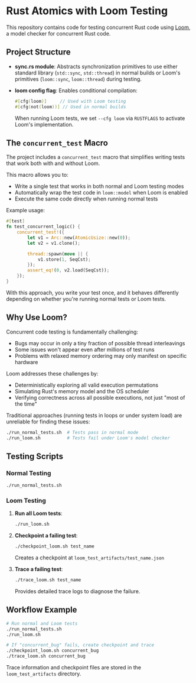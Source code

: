 # Rust Atomics with Loom Testing

This repository contains code for testing concurrent Rust code using [Loom](https://github.com/tokio-rs/loom), a model checker for concurrent Rust code.

## Project Structure

- **sync.rs module**: Abstracts synchronization primitives to use either standard library (`std::sync`, `std::thread`) in normal builds or Loom's primitives (`loom::sync`, `loom::thread`) during testing.

- **loom config flag**: Enables conditional compilation:
  ```rust
  #[cfg(loom)]     // Used with Loom testing
  #[cfg(not(loom))] // Used in normal builds
  ```
  When running Loom tests, we set `--cfg loom` via `RUSTFLAGS` to activate Loom's implementation.

## The `concurrent_test` Macro

The project includes a `concurrent_test` macro that simplifies writing tests that work both with and without Loom.

This macro allows you to:
- Write a single test that works in both normal and Loom testing modes
- Automatically wrap the test code in `loom::model` when Loom is enabled
- Execute the same code directly when running normal tests

Example usage:

```rust
#[test]
fn test_concurrent_logic() {
    concurrent_test!({
        let v1 = Arc::new(AtomicUsize::new(0));
        let v2 = v1.clone();

        thread::spawn(move || {
            v1.store(1, SeqCst);
        });
        assert_eq!(0, v2.load(SeqCst));
    });
}
```

With this approach, you write your test once, and it behaves differently depending on whether you're running normal tests or Loom tests.

## Why Use Loom?

Concurrent code testing is fundamentally challenging:

- Bugs may occur in only a tiny fraction of possible thread interleavings
- Some issues won't appear even after millions of test runs
- Problems with relaxed memory ordering may only manifest on specific hardware

Loom addresses these challenges by:

- Deterministically exploring all valid execution permutations
- Simulating Rust's memory model and the OS scheduler
- Verifying correctness across all possible executions, not just "most of the time"

Traditional approaches (running tests in loops or under system load) are unreliable for finding these issues:

```bash
./run_normal_tests.sh  # Tests pass in normal mode
./run_loom.sh          # Tests fail under Loom's model checker
```

## Testing Scripts

### Normal Testing
```bash
./run_normal_tests.sh
```

### Loom Testing
1. **Run all Loom tests**:
   ```bash
   ./run_loom.sh
   ```

2. **Checkpoint a failing test**:
   ```bash
   ./checkpoint_loom.sh test_name
   ```
   Creates a checkpoint at `loom_test_artifacts/test_name.json`

3. **Trace a failing test**:
   ```bash
   ./trace_loom.sh test_name
   ```
   Provides detailed trace logs to diagnose the failure.

## Workflow Example
```bash
# Run normal and Loom tests
./run_normal_tests.sh
./run_loom.sh

# If "concurrent_bug" fails, create checkpoint and trace
./checkpoint_loom.sh concurrent_bug
./trace_loom.sh concurrent_bug
```

Trace information and checkpoint files are stored in the `loom_test_artifacts` directory.